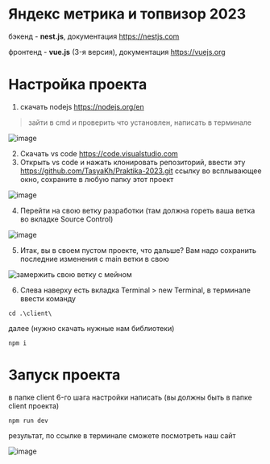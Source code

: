 # Яндекс метрика и топвизор 2023

бэкенд - **nest.js**, документация https://nestjs.com

фронтенд - **vue.js** (3-я версия), документация https://vuejs.org

# Настройка проекта
1. скачать nodejs https://nodejs.org/en
> зайти в cmd и проверить что установлен, написать в терминале

![image](https://github.com/TasyaKh/Praktika-2023/assets/91024491/5719cccb-1df9-4d66-a0a8-cfb403ef6ba8)

2. Скачать vs code https://code.visualstudio.com
3. Открыть  vs code и нажать клонировать репозиторий, ввести эту https://github.com/TasyaKh/Praktika-2023.git ссылку во всплывающее окно, сохраните в любую папку этот проект

![image](https://github.com/TasyaKh/Praktika-2023/assets/91024491/4ce63485-cd98-415a-a561-06d414d8f8a5)

4. Перейти на свою ветку разработки (там должна гореть ваша ветка во вкладке Source Control)

![image](https://github.com/TasyaKh/Praktika-2023/assets/91024491/3f8e8ff5-6419-4ae4-8af2-a9782c74bbe0)

5. Итак, вы в своем пустом проекте, что дальше? Вам надо сохранить последние изменения с main ветки в свою

![замержить свою ветку с мейном](https://github.com/TasyaKh/Praktika-2023/assets/91024491/a3d36e99-9f92-44a6-9293-d3eb108f0d5b)


6. Слева наверху есть вкладка Terminal > new Terminal, в терминале ввести команду 

```
cd .\client\
```
далее (нужно скачать нужные нам библиотеки) 

```
npm i
```

# Запуск проекта
в папке client 6-го шага настройки написать (вы должны быть в папке client проекта)

```
npm run dev
```
результат, по ссылке в терминале сможете посмотреть наш сайт

![image](https://github.com/TasyaKh/Praktika-2023/assets/91024491/dee34e17-123e-45f5-a673-c420351549d8)

